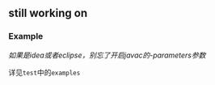 **still working on**
------

### Example 

*如果是idea或者eclipse，别忘了开启javac的-parameters参数*

详见`test`中的`examples`
